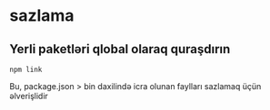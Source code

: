 # sazlama

## Yerli paketləri qlobal olaraq quraşdırın

`npm link`

Bu, package.json > bin daxilində icra olunan faylları sazlamaq üçün əlverişlidir